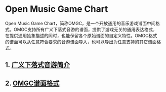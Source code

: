 # Open Music Game Chart

Open Music Game Chart，简称OMGC，是一个开放通用的音乐游戏谱面中间格式。OMGC支持所有广义下落式音游的谱面，提供了游戏无关的通用表达格式，在提供通用抽象描述的同时，也能保留各个原始谱面的自定义特性。OMGC格式的谱面可以从任意符合要求的音游谱面导入，也可以导出为任意支持的其它谱面格式。



## 1. [广义下落式音游简介](fallingrhythmgame.md)

## 2. [OMGC谱面格式](format.md)
